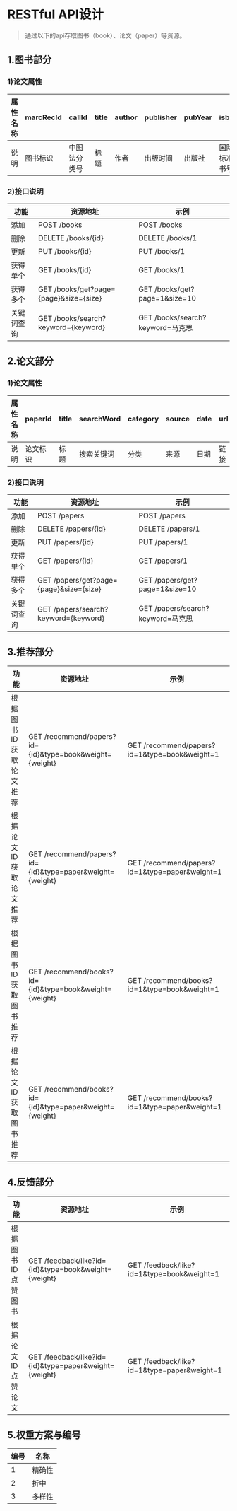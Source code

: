 # RESTful API设计
>通过以下的api存取图书（book）、论文（paper）等资源。

## 1.图书部分
### 1)论文属性
|属性名称|marcRecId|callId|title|author|publisher|pubYear|isbn|likeCount|disLikeCount|id|callName|
| --- | --- | --- | --- | --- | --- | --- | --- | --- | --- | --- | --- |
|说明|图书标识|中图法分类号|标题|作者|出版时间|出版社|国际标准书号|点赞数|踩数|编号|中图法分类名|
### 2)接口说明
|功能|资源地址|示例|
| --- | --- | --- |
|添加|POST /books|POST /books|
|删除|DELETE /books/{id}|DELETE /books/1|
|更新|PUT /books/{id}|PUT /books/1|
|获得单个|GET /books/{id}|GET /books/1|
|获得多个|GET /books/get?page={page}&size={size}|GET /books/get?page=1&size=10|
|关键词查询|GET /books/search?keyword={keyword}|GET /books/search?keyword=马克思|

## 2.论文部分
### 1)论文属性
|属性名称|paperId|title|searchWord|category|source|date|url|intro|id|likeCount|disLikeCount|field|indexTerm|author|
| --- | --- | --- | --- | --- | --- | --- | --- | --- | --- | --- | --- | --- | --- | --- |
|说明|论文标识|标题|搜索关键词|分类|来源|日期|链接|简介|编号|点赞数|踩数|领域名称|关键词|作者|
### 2)接口说明
|功能|资源地址|示例|
| --- | --- | --- |
|添加|POST /papers|POST /papers|
|删除|DELETE /papers/{id}|DELETE /papers/1|
|更新|PUT /papers/{id}|PUT /papers/1|
|获得单个|GET /papers/{id}|GET /papers/1|
|获得多个|GET /papers/get?page={page}&size={size}|GET /papers/get?page=1&size=10|
|关键词查询|GET /papers/search?keyword={keyword}|GET /papers/search?keyword=马克思|

## 3.推荐部分
|功能|资源地址|示例|
| --- | --- | --- |
|根据图书ID获取论文推荐|GET /recommend/papers?id={id}&type=book&weight={weight}|GET /recommend/papers?id=1&type=book&weight=1|
|根据论文ID获取论文推荐|GET /recommend/papers?id={id}&type=paper&weight={weight}|GET /recommend/papers?id=1&type=paper&weight=1|
|根据图书ID获取图书推荐|GET /recommend/books?id={id}&type=book&weight={weight}|GET /recommend/books?id=1&type=book&weight=1|
|根据论文ID获取图书推荐|GET /recommend/books?id={id}&type=paper&weight={weight}|GET /recommend/books?id=1&type=paper&weight=1|

## 4.反馈部分
|功能|资源地址|示例|
| --- | --- | --- |
|根据图书ID点赞图书|GET /feedback/like?id={id}&type=book&weight={weight}|GET /feedback/like?id=1&type=book&weight=1|
|根据论文ID点赞论文|GET /feedback/like?id={id}&type=paper&weight={weight}|GET /feedback/like?id=1&type=paper&weight=1|

## 5.权重方案与编号
|编号|名称|
| --- | --- |
|1|精确性|
|2|折中|
|3|多样性|